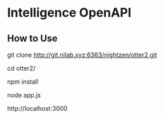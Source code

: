 # Intelligence OpenAPI

## How to Use
git clone http://git.nilab.xyz:6363/nightzen/otter2.git 

cd otter2/

npm install

node app.js

http://localhost:3000